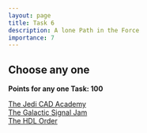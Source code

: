 ```yaml
---
layout: page
title: Task 6
description: A lone Path in the Force
importance: 7
---
```


## Choose any one

**Points for any one Task: 100**

<a href="#" onclick="event.preventDefault(); redirectToTask('task6_1')">The Jedi CAD Academy</a>
<br>
<a href="#" onclick="event.preventDefault(); redirectToTask('task6_2')">The Galactic Signal Jam</a>
<br>
<a href="#" onclick="event.preventDefault(); redirectToTask('task6_3')">The HDL Order</a>

<script>
var baseUrl = "{{ site.baseurl }}";
function redirectToTask(taskId) {
  window.location.href = baseUrl + "/tasks/" + taskId + "/";
}
</script>